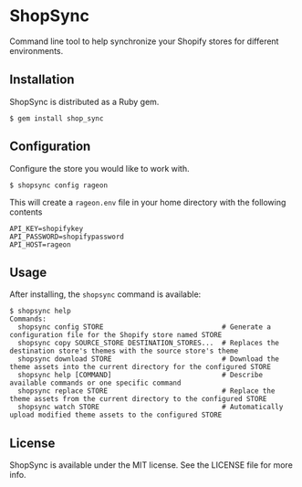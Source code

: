 # ShopSync

Command line tool to help synchronize your Shopify stores for different environments.

## Installation

ShopSync is distributed as a Ruby gem.

```
$ gem install shop_sync
```

## Configuration

Configure the store you would like to work with.

```
$ shopsync config rageon
```

This will create a `rageon.env` file in your home directory with the following contents

```
API_KEY=shopifykey
API_PASSWORD=shopifypassword
API_HOST=rageon
```

## Usage

After installing, the `shopsync` command is available:

```
$ shopsync help
Commands:
  shopsync config STORE                             # Generate a configuration file for the Shopify store named STORE
  shopsync copy SOURCE_STORE DESTINATION_STORES...  # Replaces the destination store's themes with the source store's theme
  shopsync download STORE                           # Download the theme assets into the current directory for the configured STORE
  shopsync help [COMMAND]                           # Describe available commands or one specific command
  shopsync replace STORE                            # Replace the theme assets from the current directory to the configured STORE
  shopsync watch STORE                              # Automatically upload modified theme assets to the configured STORE
```

## License

ShopSync is available under the MIT license. See the LICENSE file for more info.
